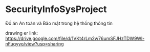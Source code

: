# SecurityInfoSysProject
Đồ án An toàn và Bảo mật trong hệ thống thông tin

drawing er link: https://drive.google.com/file/d/1VKt4rLm2w76umSFJHzTDW9Wl-nFuqyyo/view?usp=sharing
